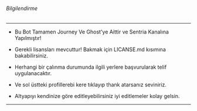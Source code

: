 ###### Bilgilendirme

---

- Bu Bot Tamamen Journey Ve Ghost'ye Aittir ve Sentria Kanalına Yapılmıştır!

* Gerekli lisansları mevcuttur! Bakmak için LICANSE.md kısımına bakabilirsiniz.

- Herhangi bir çalınma durumunda ilgili yerlere başvurularak telif uygulanacaktır.

* Ve sol üstteki profillerebi kere tıklayıp thank atarsanız seviniriz.

- Altyapıyı kendinize göre editleyebilirsiniz iyi editlemeler kolay gelsin.

---
